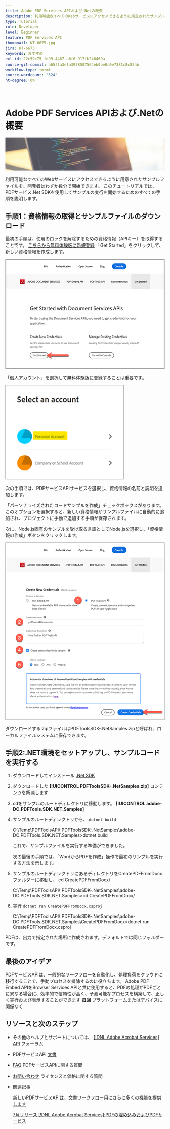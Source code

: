 ```yaml
---
title: Adobe PDF Services APIおよび.Netの概要
description: 利用可能なすべてのWebサービスにアクセスできるように用意されたサンプルファイルを、開発者はわずか数分で開始できます
type: Tutorial
role: Developer
level: Beginner
feature: PDF Services API
thumbnail: KT-6675.jpg
jira: KT-6675
keywords: おすすめ
exl-id: 22c59c75-fd99-4467-a6f6-917fb246469a
source-git-commit: b65ffa3efa3978587564eb0be0c0e7381c8c83ab
workflow-type: tm+mt
source-wordcount: '524'
ht-degree: 0%

---
```


# Adobe PDF Services APIおよび.Netの概要

![PDFのヒーロー画像を作成](assets/GettingStartedJava_hero.jpg)

利用可能なすべてのWebサービスにアクセスできるように用意されたサンプルファイルを、開発者はわずか数分で開始できます。 このチュートリアルでは、PDFサービス.Net SDKを使用してサンプルの実行を開始するためのすべての手順を説明します。

## 手順1：資格情報の取得とサンプルファイルのダウンロード

最初の手順は、使用のロックを解除するための資格情報（APIキー）を取得することです。 [こちらから無料体験版に新規登録](https://www.adobe.io/apis/documentcloud/dcsdk/gettingstarted.html) 「Get Started」をクリックして、新しい資格情報を作成します。

![手順 1](assets/GettingStartedJava_step1.png)

「個人アカウント」を選択して無料体験版に登録することは重要です。

![個人](assets/GettingStartedJava_personal.png)

次の手順では、PDFサービスAPIサービスを選択し、資格情報の名前と説明を追加します。

「パーソナライズされたコードサンプルを作成」チェックボックスがあります。 このオプションを選択すると、新しい資格情報がサンプルファイルに自動的に追加され、プロジェクトに手動で追加する手順が保存されます。

次に、Node.js固有のサンプルを受け取る言語としてNode.jsを選択し、「資格情報の作成」ボタンをクリックします。

![資格情報](assets/GettingStartedJava_credentials.png)

ダウンロードする.zipファイルはPDFToolsSDK-.NetSamples.zipと呼ばれ、ローカルファイルシステムに保存できます。

## 手順2:.NET環境をセットアップし、サンプルコードを実行する

1. ダウンロードしてインストール [.Net SDK](https://dotnet.microsoft.com/learn/dotnet/hello-world-tutorial/install)
1. ダウンロードした **[!UICONTROL PDFToolsSDK-.NetSamples.zip]** コンテンツを解凍します
1. cdをサンプルのルートディレクトリに移動します。 **[!UICONTROL adobe-DC.PDFTools.SDK.NET.Samples]**
1. サンプルのルートディレクトリから、 `dotnet build`

   C:\Temp\PDFToolsAPI\ PDFToolsSDK-.NetSamples\adobe-DC.PDFTools.SDK.NET.Samples>dotnet build

   これで、サンプルファイルを実行する準備ができました。

   次の最後の手順では、「WordからPDFを作成」操作で最初のサンプルを実行する方法を示します。

1. サンプルのルートディレクトリにあるディレクトリをCreatePDFFromDocxフォルダーに移動し、 cd CreatePDFFromDocx/

   C:\Temp\PDFToolsAPI\ PDFToolsSDK-.NetSamples\adobe-DC.PDFTools.SDK.NET.Samples>cd CreatePDFFromDocx/

1. 実行 `dotnet run CreatePDFFromDocx.csproj`

   C:\Temp\PDFToolsAPI\ PDFToolsSDK-.NetSamples\adobe-DC.PDFTools.SDK.NET.Samples\CreatePDFFromDocx>dotnet run CreatePDFFromDocx.csproj

PDFは、出力で指定された場所に作成されます。デフォルトでは同じフォルダーです。

## 最後のアイデア

PDFサービスAPIは、一般的なワークフローを自動化し、処理負荷をクラウドに移行することで、手動プロセスを排除するのに役立ちます。 Adobe PDF Embed APIをBrowser Services APIと共に使用すると、PDFの処理がPDFごとに異なる場合に、効率的で信頼性が高く、予測可能なプロセスを構築して、正しく実行および表示することができます **毎回** プラットフォームまたはデバイスに関係なく

## リソースと次のステップ

* その他のヘルプとサポートについては、 [[!DNL Adobe Acrobat Services] API](https://community.adobe.com/t5/document-cloud-sdk/bd-p/Document-Cloud-SDK?page=1&amp;sort=latest_replies&amp;filter=all) フォーラム

* PDFサービスAPI [文書](https://www.adobe.com/go/pdftoolsapi_doc)

* [FAQ](https://community.adobe.com/t5/document-cloud-sdk/faq-for-document-services-pdf-tools-api/m-p/10726197) PDFサービスAPIに関する質問

* [お問い合わせ](https://www.adobe.com/go/pdftoolsapi_requestform) ライセンスと価格に関する質問

* 関連記事

  [新しいPDFサービスAPIは、文書ワークフロー用にさらに多くの機能を提供します](https://community.adobe.com/t5/document-services-apis/new-pdf-tools-api-brings-more-capabilities-for-document-services/m-p/11294170)

  [7月リリース [!DNL Adobe Acrobat Services]:PDFの埋め込みおよびPDFサービス](https://medium.com/adobetech/july-release-of-adobe-document-services-pdf-embed-and-pdf-tools-17211bf7776d)
